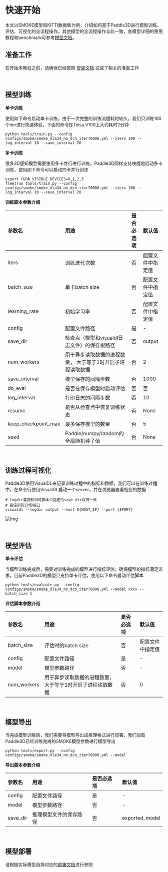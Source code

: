 # 快速开始

本文以SMOKE模型和KITTI数据集为例，介绍如何基于Paddle3D进行模型训练、评估、可视化的全流程操作。其他模型的全流程操作与此一致，各模型详细的使用教程和benchmark可参考[模型文档](./models)。

## 准备工作

在开始本教程之前，请确保已经按照 [安装文档](./installation.md) 完成了相关的准备工作

<br>

## 模型训练

**单卡训练**

使用如下命令启动单卡训练，由于一次完整的训练流程耗时较久，我们只训练100个iter进行快速体验，下面的命令在Telsa V100上大约耗时2分钟

```shell
python tools/train.py --config configs/smoke/smoke_dla34_no_dcn_iter70000.yml --iters 100 --log_interval 10 --save_interval 20
```

**多卡训练**

很多3D感知模型需要使用多卡并行进行训练，Paddle3D同样支持快捷地启动多卡训练，使用如下命令可以启动四卡并行训练

```shell
export CUDA_VISIBLE_DEVICES=0,1,2,3
fleetrun tools/train.py --config configs/smoke/smoke_dla34_no_dcn_iter70000.yml --iters 100 --log_interval 10 --save_interval 20
```

**训练脚本参数介绍**

| 参数名              | 用途                                                         | 是否必选项  | 默认值            |
| :------------------ | :----------------------------------------------------------- | :--------- | :--------------- |
| iters               | 训练迭代次数                                                  | 否         | 配置文件中指定值  |
| batch_size          | 单卡batch size                                               | 否         | 配置文件中指定值   |
| learning_rate       | 初始学习率                                                    | 否         | 配置文件中指定值  |
| config              | 配置文件路径                                                  | 是         | -                |
| save_dir            | 检查点（模型和visualdl日志文件）的保存根路径                    | 否         | output           |
| num_workers         | 用于异步读取数据的进程数量， 大于等于1时开启子进程读取数据        | 否         | 2                |
| save_interval       | 模型保存的间隔步数                                            | 否          | 1000             |
| do_eval             | 是否在保存模型时启动评估                                       | 否         | 否               |
| log_interval        | 打印日志的间隔步数                                            | 否          | 10               |
| resume              | 是否从检查点中恢复训练状态                | 否          | None             |
| keep_checkpoint_max | 最多保存模型的数量                                              | 否          | 5                |
| seed                | Paddle/numpy/random的全局随机种子值                                                    | 否         | None              |

<br>

## 训练过程可视化

Paddle3D使用VisualDL来记录训练过程中的指标和数据，我们可以在训练过程中，在命令行使用VisualDL启动一个server，并在浏览器查看相应的数据

```shell
# logdir需要和训练脚本中指定的save_dir保持一致
# 指定实际IP和端口
visualdl --logdir output --host ${HOST_IP} --port {$PORT}
```

![img](https://user-images.githubusercontent.com/45024560/177712952-91c8d6bd-218f-4722-9f5f-e0b763cfa0ea.JPG)

<br>

## 模型评估

**单卡评估**

当模型训练完成后，需要对训练完成的模型进行指标评估，确保模型的指标满足诉求。目前Paddle3D的模型只支持单卡评估，使用以下命令启动评估脚本

```shell
python tools/evaluate.py --config configs/smoke/smoke_dla34_no_dcn_iter70000.yml --model xxxx --batch_size 1
```

**评估脚本参数介绍**

| 参数名              | 用途                                                         | 是否必选项  | 默认值            |
| :------------------ | :----------------------------------------------------------- | :--------- | :--------------- |
| batch_size          | 评估时的batch size                                            | 否         | 配置文件中指定值   |
| config              | 配置文件路径                                                  | 是         | -                |
| model               | 模型参数路径                                                  | 否         | -                |
| num_workers         | 用于异步读取数据的进程数量， 大于等于1时开启子进程读取数据        | 否         | 0                |

<br>

## 模型导出

当完成模型训练后，我们需要将模型导出成推理格式进行部署，我们加载Paddle3D已经训练完成的SMOKE模型参数进行模型导出

```shell
python tools/export.py --config configs/smoke/smoke_dla34_no_dcn_iter70000.yml --model
```

**导出脚本参数介绍**

| 参数名              | 用途                                                         | 是否必选项  | 默认值            |
| :------------------ | :----------------------------------------------------------- | :--------- | :--------------- |
| config              | 配置文件路径                                                  | 是         | -                |
| model               | 模型参数路径                                                  | 否         | -                |
| save_dir            | 推理模型文件的保存路径                                         | 否         | exported_model   |

<br>

## 模型部署

请根据实际模型选择对应的[部署文档](./models)进行参照
